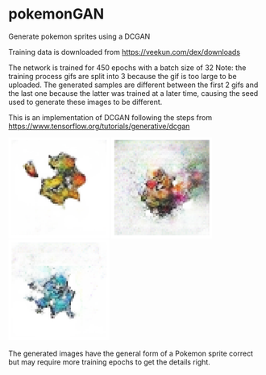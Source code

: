 # pokemonGAN
Generate pokemon sprites using a DCGAN

Training data is downloaded from https://veekun.com/dex/downloads

The network is trained for 450 epochs with a batch size of 32 
Note: the training process gifs are split into 3 because the gif is too large to be uploaded. The generated samples are different between the first 2 gifs and the last one because the latter was trained at a later time, causing the seed used to generate these images to be different.

This is an implementation of DCGAN following the steps from https://www.tensorflow.org/tutorials/generative/dcgan

<img src="/generated_fakes/0.png" width="200" height="200"> <img src="/generated_fakes/1.png" width="200" height="200"> <img src="/generated_fakes/2.png" width="200" height="200">

The generated images have the general form of a Pokemon sprite correct but may require more training epochs to get the details right.  

